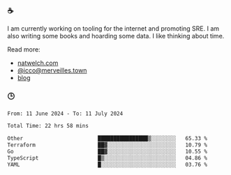 ### ☕

I am currently working on tooling for the internet and promoting SRE. I am also writing some books and hoarding some data. I like thinking about time. 

Read more:

 - [natwelch.com](https://natwelch.com)
 - [@icco@merveilles.town](https://merveilles.town/@icco)
 - [blog](https://writing.natwelch.com)

### 🕒

<!--START_SECTION:waka-->

```txt
From: 11 June 2024 - To: 11 July 2024

Total Time: 22 hrs 58 mins

Other                        ████████████████▒░░░░░░░░   65.33 %
Terraform                    ██▓░░░░░░░░░░░░░░░░░░░░░░   10.79 %
Go                           ██▓░░░░░░░░░░░░░░░░░░░░░░   10.55 %
TypeScript                   █▒░░░░░░░░░░░░░░░░░░░░░░░   04.86 %
YAML                         █░░░░░░░░░░░░░░░░░░░░░░░░   03.76 %
```

<!--END_SECTION:waka-->
